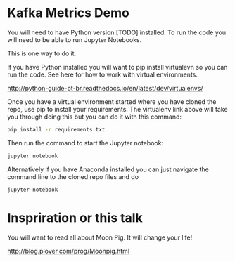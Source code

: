 # Kafka Metrics Demo

You will need to have Python version [TODO] installed. To run the code you will need to be able to run Jupyter Notebooks. 

This is one way to do it.

If you have Python installed you will want to pip install virtualevn so you can run the code. See here for how to work with virtual environments.

http://python-guide-pt-br.readthedocs.io/en/latest/dev/virtualenvs/

Once you have a virtual environment started where you have cloned the repo, use pip to install your requirements. The virtualenv link above will take you through doing this but you can do it with this command:

```bash
pip install -r requirements.txt
```

Then run the command to start the Jupyter notebook:

```bash
jupyter notebook
```

Alternatively if you have Anaconda installed you can just navigate the command line to the cloned repo files and do

```bash
jupyter notebook
```

# Inspriration or this talk

You will want to read all about Moon Pig. It will change your life!

http://blog.plover.com/prog/Moonpig.html





